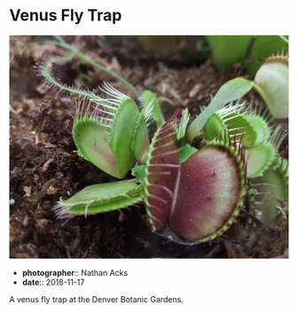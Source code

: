 # Venus Fly Trap

![The open "mouth" of a venus fly trap](assets/2018-11-17-venus-fly-trap.webp)

* **photographer**:: Nathan Acks
* **date**:: 2018-11-17

A venus fly trap at the Denver Botanic Gardens.
